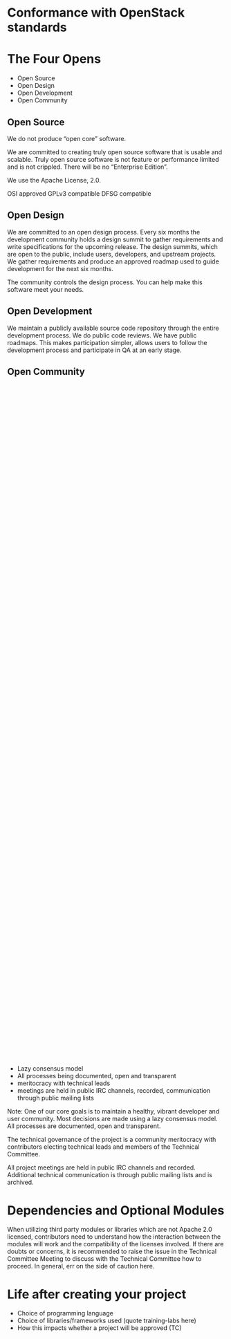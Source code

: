<!-- .slide: data-state="section-break" id="conformance" -->
# Conformance with OpenStack standards


<!-- .slide: data-state="normal" id="conformance-four-opens" -->
# The Four Opens

*    Open Source
*    Open Design
*    Open Development
*    Open Community


<!-- .slide: data-state="normal" id="conformance-open-source" -->
## Open Source

We do not produce “open core” software.

We are committed to creating truly open source software that is usable and scalable. Truly open source software is not feature or performance limited and is not crippled. There will be no “Enterprise Edition”.

We use the Apache License, 2.0.

OSI approved
GPLv3 compatible
DFSG compatible


<!-- .slide: data-state="normal" id="conformance-open-design" -->
## Open Design

We are committed to an open design process. Every six months the development
community holds a design summit to gather requirements and write specifications
for the upcoming release. The design summits, which are open to the public,
include users, developers, and upstream projects. We gather requirements and
produce an approved roadmap used to guide development for the next six months.

The community controls the design process. You can help make this software meet
your needs.


<!-- .slide: data-state="normal" id="conformance-open-development" -->
## Open Development

We maintain a publicly available source code repository through the entire
development process. We do public code reviews. We have public roadmaps. This
makes participation simpler, allows users to follow the development process and
participate in QA at an early stage.


<!-- .slide: data-state="normal" id="conformance-open-community" -->
## Open Community

<img data-src="images/fishbowl_jump.jpg" style="height: 40%; text-align: center"/>

*   Lazy consensus model
*   All processes being documented, open and transparent
*   meritocracy with technical leads
*   meetings are held in public IRC channels, recorded, communication through public mailing lists

Note:
One of our core goals is to maintain a healthy, vibrant developer and user
community. Most decisions are made using a lazy consensus model. All processes
are documented, open and transparent.

The technical governance of the project is a community meritocracy with
contributors electing technical leads and members of the Technical Committee.

All project meetings are held in public IRC channels and recorded. Additional
technical communication is through public mailing lists and is archived.


<!-- .slide: data-state="normal" id="conformance-dependencies -->
# Dependencies and Optional Modules

When utilizing third party modules or libraries which are not Apache 2.0 licensed, contributors need to understand how the interaction between the modules will work and the compatibility of the licenses involved. If there are doubts or concerns, it is recommended to raise the issue in the Technical Committee Meeting to discuss with the Technical Committee how to proceed. In general, err on the side of caution here.


<!-- .slide: data-state="normal" id="conformance-life-after" -->
# Life after creating your project

 *    Choice of programming language
 *    Choice of libraries/frameworks used (quote training-labs here)
 *    How this impacts whether a project will be approved (TC)
